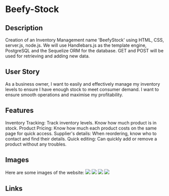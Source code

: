 # Beefy-Stock

## Description 

Creation of an Inventory Management name 'BeefyStock' using HTML, CSS, server.js, node.js. We will use Handlebars.js as the template engine, PostgreSQL and the Sequelize ORM for the database. GET and POST will be used for retrieving and adding new data. 

## User Story 

As a business owner, I want to easily and effectively manage my inventory levels to ensure I have enough stock to meet consumer demand. I want to ensure smooth operations and maximise my profitability. 

## Features 

Inventory Tracking: Track inventory levels. Know how much product is in stock.
Product Pricing: Know how much each product costs on the same page for quick access. 
Supplier's details: When reordering, know who to contact and find their details. 
Quick editing: Can quickly add or remove a product without any troubles. 

## Images 

Here are some images of the website:
 <img src="Screenshot 2024-05-09 181746.png">
 <img src="Screenshot 2024-05-09 181835.png">
 <img src="Screenshot 2024-05-09 181953.png">
 <img src="Screenshot 2024-05-09 182032.png">
## Links 

